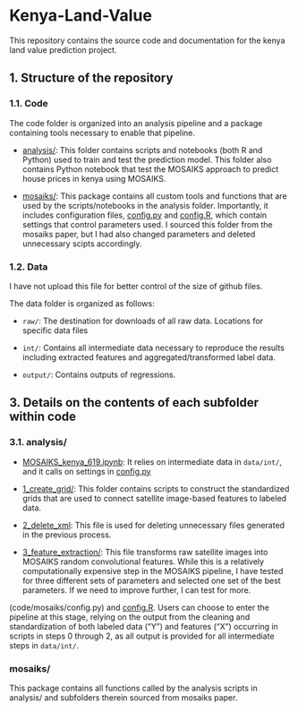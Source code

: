 # Kenya-Land-Value

This repository contains the source code and documentation for the kenya land value prediction project.


## 1. Structure of the repository

### 1.1. Code

The code folder is organized into an analysis pipeline and a package containing tools necessary to enable that pipeline.

- [analysis/](code/analysis): This folder contains scripts and notebooks (both R and Python) used to train and test the prediction model. This folder also contains Python notebook that test the MOSAIKS approach to predict house prices in kenya using MOSAIKS.

- [mosaiks/](code/mosaiks): This package contains all custom tools and functions that are used by the scripts/notebooks in the analysis folder. Importantly, it includes configuration files, [config.py](code/mosaiks/config.py) and [config.R](code/mosaiks/config.R), which contain settings that control parameters used. I sourced this folder from the mosaiks paper, but I had also changed parameters and deleted unnecessary scipts accordingly.
  

### 1.2. Data

I have not upload this file for better control of the size of github files.

The data folder is organized as follows:

- `raw/`: The destination for downloads of all raw data. Locations for specific data files

- `int/`: Contains all intermediate data necessary to reproduce the results including extracted features and aggregated/transformed label data.

- `output/`: Contains outputs of regressions.


## 3. Details on the contents of each subfolder within code

### 3.1. analysis/


- [MOSAIKS_kenya_619.ipynb](code/analysis/MOSAIKS_kenya_619.ipynb): It relies on intermediate data in `data/int/`, and it calls on settings in [config.py](code/mosaiks/config.py) 

- [1_create_grid/](code/analysis/1_create_grid): This folder contains scripts to construct the standardized grids that are used to connect satellite image-based features to labeled data.

- [2_delete_xml](code/analysis/2_delete_xml.py): This file is used for deleting unnecessary files generated in the previous process.
  
- [3_feature_extraction/](code/analysis/2_image_extraction.py): This file transforms raw satellite images into MOSAIKS random convolutional features. While this is a relatively computationally expensive step in the MOSAIKS pipeline, I have tested for three different sets of parameters and selected one set of the best parameters. If we need to improve further, I can test for more.


(code/mosaiks/config.py) and [config.R](code/mosaiks/config.R). Users can choose to enter the pipeline at this stage, relying on the output from the cleaning and standardization of both labeled data (“Y”) and features (“X”) occurring in scripts in steps 0 through 2, as all output is provided for all intermediate steps in `data/int/`.


### mosaiks/

This package contains all functions called by the analysis scripts in analysis/ and subfolders therein sourced from mosaiks paper.



